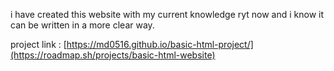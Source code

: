 i have created this website with my current knowledge ryt now and i know it can be written in a more clear way.

project link : [https://md0516.github.io/basic-html-project/](https://roadmap.sh/projects/basic-html-website)
